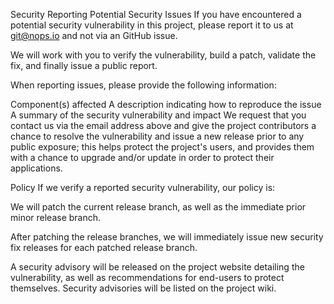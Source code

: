 Security
Reporting Potential Security Issues
If you have encountered a potential security vulnerability in this project, please report it to us at git@nops.io and not via an GitHub issue.

We will work with you to verify the vulnerability, build a patch, validate the fix, and finally issue a public report.

When reporting issues, please provide the following information:

Component(s) affected
A description indicating how to reproduce the issue
A summary of the security vulnerability and impact
We request that you contact us via the email address above and give the project contributors a chance to resolve the vulnerability and issue a new release prior to any public exposure; this helps protect the project's users, and provides them with a chance to upgrade and/or update in order to protect their applications.

Policy
If we verify a reported security vulnerability, our policy is:

We will patch the current release branch, as well as the immediate prior minor release branch.

After patching the release branches, we will immediately issue new security fix releases for each patched release branch.

A security advisory will be released on the project website detailing the vulnerability, as well as recommendations for end-users to protect themselves. Security advisories will be listed on the project wiki.